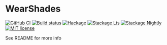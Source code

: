 # WearShades

[![GitHub CI](https://github.com/Nolrai/WearShades/workflows/CI/badge.svg)](https://github.com/Nolrai/WearShades/actions)
[![Build status](https://img.shields.io/travis/Nolrai/WearShades.svg?logo=travis)](https://travis-ci.com/Nolrai/WearShades)
[![Hackage](https://img.shields.io/hackage/v/WearShades.svg?logo=haskell)](https://hackage.haskell.org/package/WearShades)
[![Stackage Lts](http://stackage.org/package/WearShades/badge/lts)](http://stackage.org/lts/package/WearShades)
[![Stackage Nightly](http://stackage.org/package/WearShades/badge/nightly)](http://stackage.org/nightly/package/WearShades)
[![MIT license](https://img.shields.io/badge/license-MIT-blue.svg)](LICENSE)

See README for more info
